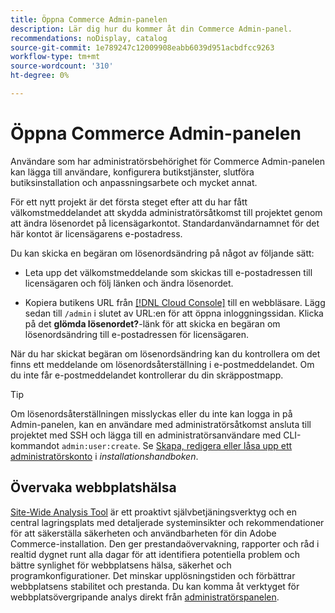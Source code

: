 ```yaml
---
title: Öppna Commerce Admin-panelen
description: Lär dig hur du kommer åt din Commerce Admin-panel.
recommendations: noDisplay, catalog
source-git-commit: 1e789247c12009908eabb6039d951acbdfcc9263
workflow-type: tm+mt
source-wordcount: '310'
ht-degree: 0%

---
```


# Öppna Commerce Admin-panelen

Användare som har administratörsbehörighet för Commerce Admin-panelen kan lägga till användare, konfigurera butikstjänster, slutföra butiksinstallation och anpassningsarbete och mycket annat.

För ett nytt projekt är det första steget efter att du har fått välkomstmeddelandet att skydda administratörsåtkomst till projektet genom att ändra lösenordet på licensägarkontot. Standardanvändarnamnet för det här kontot är licensägarens e-postadress.

Du kan skicka en begäran om lösenordsändring på något av följande sätt:

- Leta upp det välkomstmeddelande som skickas till e-postadressen till licensägaren och följ länken och ändra lösenordet.

- Kopiera butikens URL från [[!DNL Cloud Console]](../cloud-guide/project/overview.md) till en webbläsare. Lägg sedan till `/admin` i slutet av URL:en för att öppna inloggningssidan. Klicka på det **glömda lösenordet?**-länk för att skicka en begäran om lösenordsändring till e-postadressen för licensägaren.

När du har skickat begäran om lösenordsändring kan du kontrollera om det finns ett meddelande om lösenordsåterställning i e-postmeddelandet. Om du inte får e-postmeddelandet kontrollerar du din skräppostmapp.

>[!TIP]
>
>Om lösenordsåterställningen misslyckas eller du inte kan logga in på Admin-panelen, kan en användare med administratörsåtkomst ansluta till projektet med SSH och lägga till en administratörsanvändare med CLI-kommandot `admin:user:create`. Se [Skapa, redigera eller låsa upp ett administratörskonto](https://experienceleague.adobe.com/docs/commerce-operations/installation-guide/tutorials/admin.html?lang=sv-SE) i _installationshandboken_.

## Övervaka webbplatshälsa

[Site-Wide Analysis Tool](https://experienceleague.adobe.com/sv/docs/commerce-operations/tools/site-wide-analysis-tool/intro) är ett proaktivt självbetjäningsverktyg och en central lagringsplats med detaljerade systeminsikter och rekommendationer för att säkerställa säkerheten och användbarheten för din Adobe Commerce-installation. Den ger prestandaövervakning, rapporter och råd i realtid dygnet runt alla dagar för att identifiera potentiella problem och bättre synlighet för webbplatsens hälsa, säkerhet och programkonfigurationer. Det minskar upplösningstiden och förbättrar webbplatsens stabilitet och prestanda. Du kan komma åt verktyget för webbplatsövergripande analys direkt från [administratörspanelen](https://experienceleague.adobe.com/sv/docs/commerce-operations/tools/site-wide-analysis-tool/access#option-2-logging-in-to-your-site-wide-analysis-tool-dashboard-from-your-stores-admin-panel).
